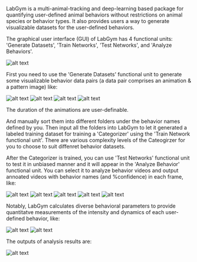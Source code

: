 LabGym is a multi-animal-tracking and deep-learning based package for quantifying user-defined animal behaviors without restrictions on animal species or behavior types. It also provides users a way to generate visualizable datasets for the user-defined behaviors.

The graphical user interface (GUI) of LabGym has 4 functional units: 'Generate Datasets', 'Train Networks', 'Test Networks', and 'Analyze Behaviors'.


![alt text](https://github.com/yujiahu415/LabGym/blob/3cac15a69c386673853d91a93f73818f35726e71/Examples/Graphical_user_interface.png)


First you need to use the 'Generate Datasets' functional unit to generate some visualizable behavior data pairs (a data pair comprises an animation & a pattern image) like:


![alt text](https://github.com/yujiahu415/LabGym/blob/a9c77cd1f25ca1edc97aadb2257dd8fc0552483d/Examples/Larvae.gif)
![alt text](https://github.com/yujiahu415/LabGym/blob/4484050e52480cdc0e0611eaff3545dfedf03908/Examples/Flies.gif)
![alt text](https://github.com/yujiahu415/LabGym/blob/6ea290e8b86b30ae882631a8301ef6c80545f802/Examples/Mice.gif)
![alt text](https://github.com/yujiahu415/LabGym/blob/6ea290e8b86b30ae882631a8301ef6c80545f802/Examples/Rats.gif)


The duration of the animations are user-definable.

And manually sort them into different folders under the behavior names defined by you. Then input all the folders into LabGym to let it generated a labeled training dataset for training a 'Categorizer' using the 'Train Network functional unit'. There are various complexity levels of the Cateogirzer for you to choose to suit diffenret behavior datasets.

After the Categorizer is trained, you can use 'Test Networks' functional unit to test it in unbiased manner and it will appear in the 'Analyze Behavior' functional unit. You can select it to analyze behavior videos and output annoated videos with behavior names (and %confidence) in each frame, like:


![alt text](https://github.com/yujiahu415/LabGym/blob/6ea290e8b86b30ae882631a8301ef6c80545f802/Examples/Categorizer_larvae.gif)
![alt text](https://github.com/yujiahu415/LabGym/blob/6ea290e8b86b30ae882631a8301ef6c80545f802/Examples/Categorizer_mice_1.gif)
![alt text](https://github.com/yujiahu415/LabGym/blob/6ea290e8b86b30ae882631a8301ef6c80545f802/Examples/Categorizer_mice_2.gif)
![alt text](https://github.com/yujiahu415/LabGym/blob/6ea290e8b86b30ae882631a8301ef6c80545f802/Examples/Categorizer_rats_1.gif)
![alt text](https://github.com/yujiahu415/LabGym/blob/6ea290e8b86b30ae882631a8301ef6c80545f802/Examples/Categorizer_rats_2.gif)


Notably, LabGym calculates diverse behavioral parameters to provide quantitatve measurements of the intensity and dynamics of each user-defined behavior, like:


![alt text](https://github.com/yujiahu415/LabGym/blob/6ea290e8b86b30ae882631a8301ef6c80545f802/Examples/Quantify%20behavior_1.jpg)
![alt text](https://github.com/yujiahu415/LabGym/blob/6ea290e8b86b30ae882631a8301ef6c80545f802/Examples/Quantify%20behavior_2.jpg)


The outputs of analysis results are:


![alt text](https://github.com/yujiahu415/LabGym/blob/6ea290e8b86b30ae882631a8301ef6c80545f802/Examples/Analysis_output.jpg)
